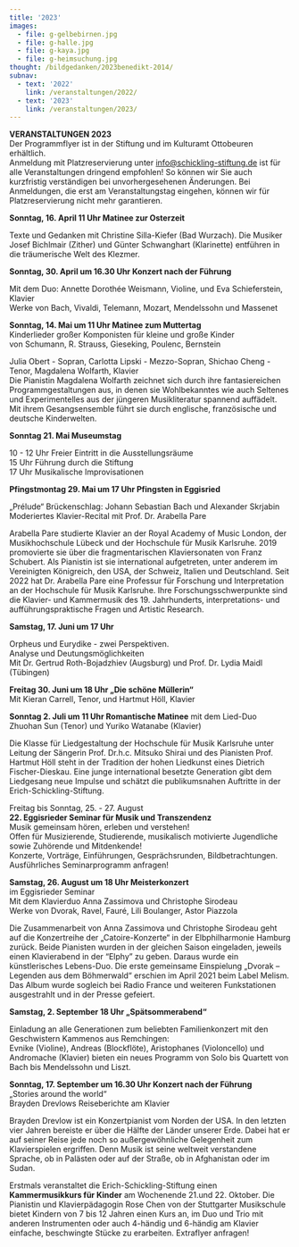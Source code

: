 ```yaml
---
title: '2023'
images:
  - file: g-gelbebirnen.jpg
  - file: g-halle.jpg
  - file: g-kaya.jpg
  - file: g-heimsuchung.jpg
thought: /bildgedanken/2023benedikt-2014/
subnav:
  - text: '2022'
    link: /veranstaltungen/2022/
  - text: '2023'
    link: /veranstaltungen/2023/
---
```


**VERANSTALTUNGEN 2023**   
Der Programmflyer ist in der Stiftung und im Kulturamt Ottobeuren erhältlich.  
Anmeldung mit Platzreservierung unter info@schickling-stiftung.de ist für alle Veranstaltungen dringend empfohlen!
So können wir Sie auch kurzfristig verständigen bei unvorhergesehenen Änderungen. Bei Anmeldungen, die erst am Veranstaltungstag eingehen, können wir für Platzreservierung nicht mehr garantieren.



**Sonntag, 16. April 11 Uhr Matinee zur Osterzeit**

Texte und Gedanken mit Christine Silla-Kiefer (Bad Wurzach). Die Musiker Josef Bichlmair (Zither) und Günter Schwanghart (Klarinette) 
entführen in die träumerische Welt des Klezmer.


**Sonntag, 30. April um 16.30 Uhr  Konzert nach der Führung**

Mit dem Duo: Annette Dorothée Weismann, Violine, und Eva Schieferstein, Klavier  
Werke von Bach, Vivaldi, Telemann, Mozart, Mendelssohn und Massenet 


**Sonntag, 14. Mai um 11 Uhr Matinee zum Muttertag**  
Kinderlieder großer Komponisten für kleine und große Kinder  
von Schumann, R. Strauss, Gieseking, Poulenc, Bernstein

Julia Obert - Sopran,    Carlotta Lipski - Mezzo-Sopran,    Shichao Cheng - Tenor, 
Magdalena Wolfarth, Klavier   
Die Pianistin Magdalena Wolfarth zeichnet sich durch ihre fantasiereichen Programmgestaltungen aus, in denen sie Wohlbekanntes wie auch Seltenes und Experimentelles aus der jüngeren Musikliteratur spannend auffädelt. Mit ihrem Gesangsensemble führt sie durch englische, französische und deutsche Kinderwelten.


**Sonntag 21. Mai Museumstag**

10 - 12 Uhr Freier Eintritt in die Ausstellungsräume  
15 Uhr Führung durch die Stiftung  
17 Uhr Musikalische Improvisationen


**Pfingstmontag 29. Mai um 17 Uhr	 Pfingsten in Eggisried**

„Prélude“ Brückenschlag: Johann Sebastian Bach und Alexander Skrjabin
Moderiertes Klavier-Recital mit Prof. Dr. Arabella Pare 

Arabella Pare studierte Klavier an der Royal Academy of Music London, der Musikhochschule Lübeck und der Hochschule für Musik Karlsruhe. 2019 promovierte sie über die fragmentarischen Klaviersonaten von Franz Schubert. Als Pianistin ist sie international aufgetreten, unter anderem im Vereinigten Königreich, den USA, der Schweiz, Italien und Deutschland. 
Seit 2022 hat Dr. Arabella Pare eine Professur für Forschung und Interpretation an der Hochschule für Musik Karlsruhe.
Ihre Forschungsschwerpunkte sind die Klavier- und Kammermusik des 19. Jahrhunderts, interpretations- und aufführungspraktische Fragen und Artistic Research.


**Samstag, 17. Juni um 17 Uhr**  

Orpheus und Eurydike - zwei Perspektiven.  
Analyse und Deutungsmöglichkeiten   
Mit Dr. Gertrud Roth-Bojadzhiev (Augsburg) und Prof. Dr. Lydia Maidl (Tübingen)


**Freitag 30. Juni um 18 Uhr	 „Die schöne Müllerin“**  
Mit Kieran Carrell, Tenor, und Hartmut Höll, Klavier


**Sonntag 2. Juli um 11 Uhr 	Romantische Matinee** mit dem Lied-Duo
Zhuohan Sun (Tenor) und Yuriko Watanabe (Klavier)

Die Klasse für Liedgestaltung der Hochschule für Musik Karlsruhe unter Leitung der Sängerin Prof. Dr.h.c. Mitsuko Shirai und des Pianisten Prof. Hartmut Höll steht in der Tradition der hohen Liedkunst eines Dietrich Fischer-Dieskau. Eine junge international besetzte Generation gibt dem Liedgesang neue Impulse und schätzt die publikumsnahen Auftritte in der Erich-Schickling-Stiftung.



Freitag bis Sonntag, 25. - 27. August   
**22. Eggisrieder Seminar für Musik und Transzendenz**  
Musik gemeinsam hören, erleben und verstehen!   
Offen für Musizierende, Studierende, musikalisch motivierte Jugendliche sowie Zuhörende und Mitdenkende!  
Konzerte, Vorträge, Einführungen, Gesprächsrunden, Bildbetrachtungen.  
Ausführliches Seminarprogramm anfragen!

**Samstag, 26. August um 18 Uhr Meisterkonzert**  
im Eggisrieder Seminar  
Mit dem Klavierduo Anna Zassimova und Christophe Sirodeau  
Werke von Dvorak, Ravel, Fauré, Lili Boulanger, Astor Piazzola

Die Zusammenarbeit von Anna Zassimova und Christophe Sirodeau geht auf die Konzertreihe der „Catoire-Konzerte“ in der Elbphilharmonie Hamburg zurück. Beide Pianisten wurden in der gleichen Saison eingeladen, jeweils einen Klavierabend in der “Elphy” zu geben. Daraus wurde ein künstlerisches Lebens-Duo.
Die erste gemeinsame Einspielung „Dvorak – Legenden aus dem Böhmerwald“ erschien im April 2021 beim Label Melism. Das Album wurde sogleich bei Radio France und weiteren Funkstationen ausgestrahlt und in der Presse gefeiert.



**Samstag, 2. September 18 Uhr	„Spätsommerabend“**

Einladung an alle Generationen zum beliebten Familienkonzert mit den Geschwistern Kammenos aus Remchingen:  
Evnike (Violine), Andreas (Blockflöte), Aristophanes (Violoncello) und Andromache (Klavier) bieten ein neues Programm von Solo bis Quartett von Bach bis Mendelssohn und Liszt.


**Sonntag, 17. September um 16.30 Uhr Konzert nach der Führung**  
„Stories around the world“   
Brayden Drevlows Reiseberichte am Klavier 

Brayden Drevlow ist ein Konzertpianist vom Norden der USA. In den letzten vier Jahren bereiste er über die Hälfte der Länder unserer Erde. Dabei hat er auf seiner Reise jede noch so außergewöhnliche Gelegenheit zum Klavierspielen ergriffen. Denn Musik ist seine weltweit verstandene Sprache, ob in Palästen oder auf der Straße, ob in Afghanistan oder im Sudan. 


Erstmals veranstaltet die Erich-Schickling-Stiftung einen **Kammermusikkurs für Kinder** am Wochenende 21.und 22. Oktober. Die Pianistin und Klavierpädagogin Rose Chen von der Stuttgarter Musikschule bietet Kindern von 7 bis 12 Jahren einen Kurs an, im Duo und Trio mit anderen Instrumenten oder auch 4-händig und 6-händig am Klavier einfache, beschwingte Stücke zu erarbeiten. 
Extraflyer anfragen!
 





